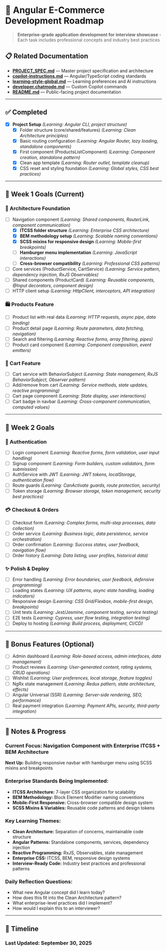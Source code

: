 # 🚀 Angular E-Commerce Development Roadmap

> **Enterprise-grade application development for interview showcase** - Each task includes professional concepts and industry best practices

## 📋 Related Documentation

- **[PROJECT_SPEC.md](.github/PROJECT_SPEC.md)** — Master project specification and architecture
- **[copilot-instructions.md](.github/copilot-instructions.md)** — Angular/TypeScript coding standards
- **[learning-style-global.md](.github/learning-style-global.md)** — Learning preferences and AI instructions
- **[developer.chatmode.md](.github/chatmodes/developer.chatmode.md)** — Custom Copilot commands
- **[README.md](README.md)** — Public-facing project documentation

---

## ✅ Completed

- [x] **Project Setup** *(Learning: Angular CLI, project structure)*
  - [x] Folder structure (core/shared/features) *(Learning: Clean Architecture principles)*
  - [x] Basic routing configuration *(Learning: Angular Router, lazy loading, standalone components)*
  - [x] First component (ProductsListComponent) *(Learning: Component creation, standalone pattern)*
  - [x] Clean app template *(Learning: Router outlet, template cleanup)*
  - [x] CSS reset and styling foundation *(Learning: Global styles, CSS best practices)*

---

## 🎯 Week 1 Goals (Current)

### **📐 Architecture Foundation**

- [ ] Navigation component *(Learning: Shared components, RouterLink, component communication)*
  - [x] **ITCSS folder structure** *(Learning: Enterprise CSS architecture)*
  - [x] **BEM methodology setup** *(Learning: Scalable naming conventions)*
  - [x] **SCSS mixins for responsive design** *(Learning: Mobile-first breakpoints)*
  - [ ] **Hamburger menu implementation** *(Learning: JavaScript interactions)*
  - [ ] **Cross-browser compatibility** *(Learning: Professional CSS patterns)*
- [ ] Core services (ProductService, CartService) *(Learning: Service pattern, dependency injection, RxJS Observables)*
- [ ] Shared components (ProductCard) *(Learning: Reusable components, @Input decorators, component design)*
- [ ] HTTP client setup *(Learning: HttpClient, interceptors, API integration)*

### **🛍️ Products Feature**

- [ ] Product list with real data *(Learning: HTTP requests, async pipe, data binding)*
- [ ] Product detail page *(Learning: Route parameters, data fetching, navigation)*
- [ ] Search and filtering *(Learning: Reactive forms, array filtering, pipes)*
- [ ] Product card component *(Learning: Component composition, event emitters)*

### **🛒 Cart Feature**

- [ ] Cart service with BehaviorSubject *(Learning: State management, RxJS BehaviorSubject, Observer pattern)*
- [ ] Add/remove from cart *(Learning: Service methods, state updates, reactive programming)*
- [ ] Cart page component *(Learning: State display, user interactions)*
- [ ] Cart badge in navbar *(Learning: Cross-component communication, computed values)*

---

## 🎯 Week 2 Goals

### **🔐 Authentication**

- [ ] Login component *(Learning: Reactive forms, form validation, user input handling)*
- [ ] Signup component *(Learning: Form builders, custom validators, form submission)*
- [ ] AuthService with JWT *(Learning: JWT tokens, localStorage, authentication flow)*
- [ ] Route guards *(Learning: CanActivate guards, route protection, security)*
- [ ] Token storage *(Learning: Browser storage, token management, security best practices)*

### **💳 Checkout & Orders**

- [ ] Checkout form *(Learning: Complex forms, multi-step processes, data collection)*
- [ ] Order service *(Learning: Business logic, data persistence, service orchestration)*
- [ ] Order confirmation *(Learning: Success states, user feedback, navigation flow)*
- [ ] Order history *(Learning: Data listing, user profiles, historical data)*

### **✨ Polish & Deploy**

- [ ] Error handling *(Learning: Error boundaries, user feedback, defensive programming)*
- [ ] Loading states *(Learning: UX patterns, async state handling, loading indicators)*
- [ ] Responsive design *(Learning: CSS Grid/Flexbox, mobile-first design, breakpoints)*
- [ ] Unit tests *(Learning: Jest/Jasmine, component testing, service testing)*
- [ ] E2E tests *(Learning: Cypress, user flow testing, integration testing)*
- [ ] Deploy to hosting *(Learning: Build process, deployment, CI/CD)*

---

## 🌟 Bonus Features (Optional)

- [ ] Admin dashboard *(Learning: Role-based access, admin interfaces, data management)*
- [ ] Product reviews *(Learning: User-generated content, rating systems, CRUD operations)*
- [ ] Wishlist *(Learning: User preferences, local storage, feature toggles)*
- [ ] NgRx state management *(Learning: Redux pattern, state architecture, effects)*
- [ ] Angular Universal (SSR) *(Learning: Server-side rendering, SEO, performance)*
- [ ] Real payment integration *(Learning: Payment APIs, security, third-party integration)*

---

## 📝 Notes & Progress

### **Current Focus:** Navigation Component with Enterprise ITCSS + BEM Architecture

**Next Up:** Building responsive navbar with hamburger menu using SCSS mixins and breakpoints

### **Enterprise Standards Being Implemented:**

- **ITCSS Architecture:** 7-layer CSS organization for scalability
- **BEM Methodology:** Block Element Modifier naming conventions
- **Mobile-First Responsive:** Cross-browser compatible design system
- **SCSS Mixins & Variables:** Reusable code patterns and design tokens

### **Key Learning Themes:**

- **Clean Architecture:** Separation of concerns, maintainable code structure
- **Angular Patterns:** Standalone components, services, dependency injection
- **Reactive Programming:** RxJS, Observables, state management
- **Enterprise CSS:** ITCSS, BEM, responsive design systems
- **Interview-Ready Code:** Industry best practices and professional patterns

### **Daily Reflection Questions:**

- What new Angular concept did I learn today?
- How does this fit into the Clean Architecture pattern?
- What enterprise-level practices did I implement?
- How would I explain this to an interviewer?

---

## 📅 Timeline

### Last Updated: September 30, 2025
